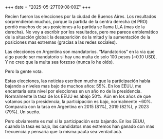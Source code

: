 +++
date = "2025-05-27T09:08:00Z"
+++

Recíen fueron las elecciones por la ciudad de Buenos Aires. Los resultados sorprendieron muchos, porque la partida de la centra derecha (el PRO) perdió muchos de sus posiciones a la partida se llama LLA (mas de la derecha). No voy a escribir por los resultados, pero me parece emblemático de la situación global: la desaparición de la mitad y la aumentación de la posiciones mas extremas (gracias a las redes sociales).

Las elecciones en Argentina son mandatorios. “Mandatorios” en la via que algo puede ser mandatorio si hay una multa de solo 100 pesos (~0.10 USD). Y no creo que la multa sea forzoso (nunca lo he oido).

Pero la gente vota.

Estas elecciones, las noticias escriben mucho que la participación había bajando a niveles mas bajo de muchos años: 55%. En los EEUU, me encantaría este nivel por elecciones en un año no de la presidencia. Normalmente la tasa de los EEUU es abajo 50%. Aún en los años de que votamos por la presidencia, la participación es bajo, normalmente ~60%. Comparala con la tasa en Argentina en 2015 (81%), 2019 (82%), y 2023 (79%). Un sueño.

Pero obviamente es mal si la participación esta bajando. En los EEUU, cuando la tasa es bajo, las candidatos mas extremos han ganado con mas frecuencia y pensaría que la misma pauta sea verdad acá.
